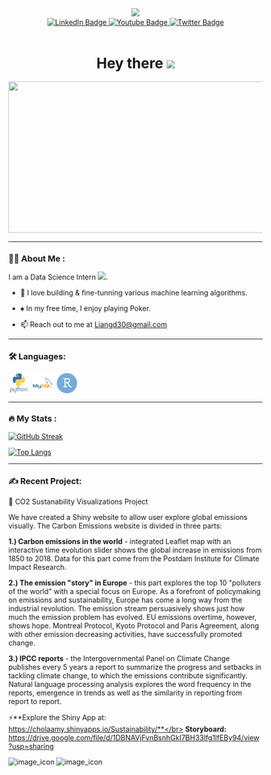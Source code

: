 <div id="header" align="center">
  <img src="https://media.giphy.com/media/4FQMuOKR6zQRO/giphy.gif" width="300"/>
</div>

<div id="badges" align="center">
  <a href="https://www.linkedin.com/in/zifeng-david-liang-4a3bb9174/">
    <img src="https://img.shields.io/badge/LinkedIn-blue?style=for-the-badge&logo=linkedin&logoColor=white" alt="LinkedIn Badge"/>
  </a>
  <a href="your-youtube-URL">
    <img src="https://img.shields.io/badge/YouTube-red?style=for-the-badge&logo=youtube&logoColor=white" alt="Youtube Badge"/>
  </a>
  <a href="your-twitter-URL">
    <img src="https://img.shields.io/badge/Twitter-blue?style=for-the-badge&logo=twitter&logoColor=white" alt="Twitter Badge"/>
  </a>
</div>

<div id="view" align="center">
  <img src="https://komarev.com/ghpvc/?username=wan258as&style=flat-square&color=blue" alt=""/>
 </div>

<h1 align="center">
  Hey there
  <img src="https://media.giphy.com/media/hvRJCLFzcasrR4ia7z/giphy.gif" width="30px"/>
</h1>

<div align="center">
  <img src="https://media.giphy.com/media/dWesBcTLavkZuG35MI/giphy.gif" width="600" height="300"/>
</div>

---

### :man_technologist: About Me :
I am a Data Science Intern <img src="https://media.giphy.com/media/WUlplcMpOCEmTGBtBW/giphy.gif" width="30">.
- :toolbox: I love building & fine-tunning various machine learning algorithms.

- :spades: In my free time, I enjoy playing Poker.

- :mailbox: Reach out to me at Liangd30@gmail.com

---

### :hammer_and_wrench: Languages:

<div>
  <img src="https://github.com/devicons/devicon/blob/master/icons/python/python-original-wordmark.svg" title="Python" alt="Python" width="40" height="40"/>&nbsp;
  <img src="https://github.com/devicons/devicon/blob/master/icons/mysql/mysql-original-wordmark.svg" title="SQL" alt="SQL" width="40" height="40"/>&nbsp;
  <img src="https://github.com/devicons/devicon/blob/master/icons/rstudio/rstudio-original.svg" title="R" alt="R" width="40" height="40"/>&nbsp;
</div>

---

### :fire: My Stats :
[![GitHub Streak](http://github-readme-streak-stats.herokuapp.com?user=wan258as&theme=dark&background=000000)](https://git.io/streak-stats)

[![Top Langs](https://github-readme-stats.vercel.app/api/top-langs/?username=wan258as&layout=compact&theme=vision-friendly-dark)](https://github.com/anuraghazra/github-readme-stats)

---

### :writing_hand: Recent Project:
🌱 CO2 Sustanability Visualizations Project

We have created a Shiny website to allow user explore global emissions visually. The Carbon Emissions website is divided in three parts:</br>

**1.) Carbon emissions in the world** - integrated Leaflet map with an interactive time evolution slider shows the global increase in emissions from 1850 to 2018. Data for this part come from the Postdam Institute for Climate Impact Research.</br>

**2.) The emission "story" in Europe** - this part explores the top 10 "polluters of the world" with a special focus on Europe. As a forefront of policymaking on emissions and sustainability, Europe has come a long way from the industrial revolution. The emission stream persuasively shows just how much the emission problem has evolved. EU emissions overtime, however, shows hope. Montreal Protocol, Kyoto Protocol and Paris Agreement, along with other emission decreasing activities, have successfully promoted change.</br>

**3.) IPCC reports** - the Intergovernmental Panel on Climate Change publishes every 5 years a report to summarize the progress and setbacks in tackling climate change, to which the emissions contribute significantly. Natural language processing analysis explores the word frequency in the reports, emergence in trends as well as the similarity in reporting from report to report.</br> 

⚡**Explore the Shiny App at: https://cholaamy.shinyapps.io/Sustainability/**</br>
**Storyboard:** https://drive.google.com/file/d/1DBNAVjFvnBsnhGkI7BH33lfg1lfEBy94/view?usp=sharing</br>

![image_icon](https://img.shields.io/badge/R-276DC3?style=for-the-badge&logo=r&logoColor=white)
![image_icon](https://img.shields.io/badge/Leaflet-199900?style=for-the-badge&logo=Leaflet&logoColor=white)
